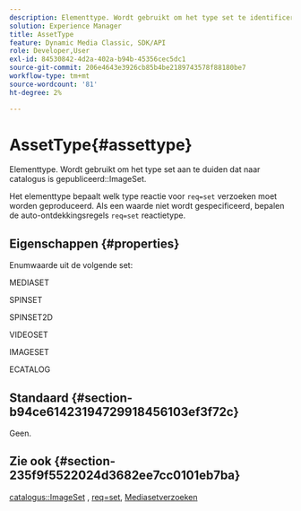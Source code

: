 ```yaml
---
description: Elementtype. Wordt gebruikt om het type set te identificeren dat is gepubliceerd naar de catalogus ImageSet.
solution: Experience Manager
title: AssetType
feature: Dynamic Media Classic, SDK/API
role: Developer,User
exl-id: 84530842-4d2a-402a-b94b-45356cec5dc1
source-git-commit: 206e4643e3926cb85b4be2189743578f88180be7
workflow-type: tm+mt
source-wordcount: '81'
ht-degree: 2%

---
```


# AssetType{#assettype}

Elementtype. Wordt gebruikt om het type set aan te duiden dat naar catalogus is gepubliceerd::ImageSet.

Het elementtype bepaalt welk type reactie voor `req=set` verzoeken moet worden geproduceerd. Als een waarde niet wordt gespecificeerd, bepalen de auto-ontdekkingsregels `req=set` reactietype.

## Eigenschappen {#properties}

Enumwaarde uit de volgende set:

MEDIASET

SPINSET

SPINSET2D

VIDEOSET

IMAGESET

ECATALOG

## Standaard {#section-b94ce61423194729918456103ef3f72c}

Geen.

## Zie ook {#section-235f9f5522024d3682ee7cc0101eb7ba}

[catalogus::ImageSet](../../../../../../is-api/image-catalog/image-serving-api-ref/c-image-catalog-reference/c-image-svg-data-reference/c-image-data-reference/r-imageset-cat.md#reference-4764d347afd64afdaede9a74c7565256) ,  [req=set](/help/aem-is-ir-api/is-api/http-ref/image-serving-api-ref/c-http-protocol-reference/c-command-reference/r-req/r-req.md),  [Mediasetverzoeken](/help/aem-is-ir-api/is-api/http-ref/image-serving-api-ref/c-http-protocol-reference/c-syntax-and-features/r-media-set-requests.md)
